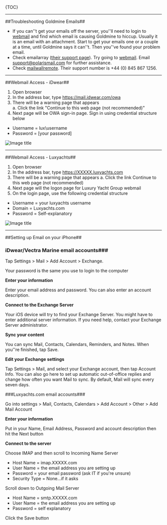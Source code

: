 {TOC}
<hr />

##Troubleshooting Goldmine Emails##

* If you can''t get your emails off the server, you''ll need to login to [webmail](https://webmail.luxyachts.com) and find which email is causing Goldmine to hiccup. Usually it is an email with an attachment. Start to get your emails one or a couple at a time, until Goldmine says it can''t. Then you''ve found your problem email.
* Check emailarray ([their support page](https://www.polarismail.com/Support/)). Try going to [webmail](https://webmail.luxyachts.com). Email support@polarismail.com for further assistance.
* Check [mailwallremote](http://mailwallremote.com). Their support number is +44 (0) 845 867 1256. 

<hr />

##Webmail Access - iDwear##

1.	Open browser
2.	In the address bar, type https://mail.idwear.com/owa
3.	There will be a warning page that appears<br />
 a.	Click the link "Continue to this web page (not recommended)"
4.	Next page will be OWA sign-in page. Sign in using credential structure below
* Username = lux\username
* Password = [your password]

![Image title](/idwearwebmail.jpg)

<hr />

##Webmail Access - Luxyachts##

1.	Open browser
2.	In the address bar, type https://XXXXX.luxyachts.com
3.	There will be a warning page that appears
a.	Click the link Continue to this web page (not recommended)
4.	Next page will the logon page for Luxury Yacht Group webmail
5.	On the login page, use the following credential structure
* Username = your luxyachts username
* Domain = Luxyachts.com
* Password = Self-explanatory

![Image title](/webmaillogin.jpg)

<hr />

##Setting up Email on your iPhone##

### iDwear/Vectra Marine email accounts###

Tap Settings > Mail > Add Account > Exchange.

Your password is the same you use to login to the computer
 
**Enter your information**

Enter your email address and password. You can also enter an account description.


**Connect to the Exchange Server**

Your iOS device will try to find your Exchange Server. You might have to enter additional server information. If you need help, contact your Exchange Server administrator.

**Sync your content**

You can sync Mail, Contacts, Calendars, Reminders, and Notes. When you''re finished, tap Save.


**Edit your Exchange settings**

Tap Settings > Mail, and select your Exchange account, then tap Account Info. You can also go here to set up automatic out-of-office replies and change how often you want Mail to sync. By default, Mail will sync every seven days.

###Luxyachts.com email accounts###

Go into settings > Mail, Contacts, Calendars > Add Account > Other > Add Mail Account

**Enter your information**

Put in your Name, Email Address, Password and account description then hit the Next button

**Connect to the server**

Choose IMAP and then scroll to Incoming Name Server

 * Host Name = imap.XXXXX.com
 * User Name = the email address you are setting up
 * Password = your email password (ask IT if you're unsure)
 * Security Type = None…if it asks

Scroll down to Outgoing Mail Server

 * Host Name = smtp.XXXXX.com
 * User Name = the email address you are setting up
 * Password = self explanatory


Click the Save button
